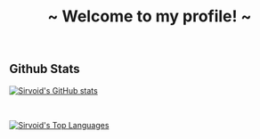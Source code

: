 <h1 align="center">~ Welcome to my profile! ~</h1>

<br/>

<h2>Github Stats</h2>

[![Sirvoid's GitHub stats](https://github-readme-stats.vercel.app/api?username=sirvoid&theme=dark&show_icons=true)](https://github.com/anuraghazra/github-readme-stats)

<br/>

[![Sirvoid's Top Languages](https://github-readme-stats.vercel.app/api/top-langs/?username=sirvoid&layout=compact&theme=dark)](https://github.com/guvacode/github-readme-stats)
